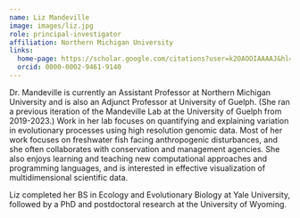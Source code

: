 ```yaml
---
name: Liz Mandeville
image: images/liz.jpg
role: principal-investigator
affiliation: Northern Michigan University
links:
  home-page: https://scholar.google.com/citations?user=k2OAOOIAAAAJ&hl=en
  orcid: 0000-0002-9461-9140
---
```


Dr. Mandeville is currently an Assistant Professor at Northern Michigan University and is also an Adjunct Professor at University of Guelph. (She ran a previous iteration of the Mandeville Lab at the University of Guelph from 2019-2023.) Work in her lab focuses on quantifying and explaining variation in evolutionary processes using high resolution genomic data. Most of her work focuses on freshwater fish facing anthropogenic disturbances, and she often collaborates with conservation and management agencies. She also enjoys learning and teaching new computational approaches and programming languages, and is interested in effective visualization of multidimensional scientific data.

Liz completed her BS in Ecology and Evolutionary Biology at Yale University, followed by a PhD and postdoctoral research at the University of Wyoming.
